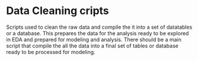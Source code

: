 # Data Cleaning cripts

Scripts used to clean the raw data and compile the it into a set of datatables or a database. This prepares the data for the analysis ready to be explored in EDA and prepared for modeling and analysis. There should be a main script that compile the all the data into a final set of tables or database ready to be processed for modeling.
